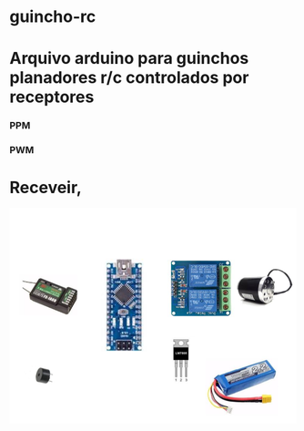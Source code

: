 # guincho-rc

# Arquivo arduino para guinchos planadores r/c  controlados por receptores
### PPM
### PWM

# Receveir, 

![alt text](https://raw.githubusercontent.com/fabiocax/guincho-rc/master/esquema.png)
